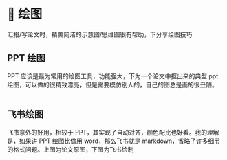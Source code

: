 # 🎨 绘图

汇报/写论文时，精美简洁的示意图/思维图很有帮助，下分享绘图技巧

## PPT 绘图

PPT 应该是最为常用的绘图工具，功能强大，下为一个论文中抠出来的典型 ppt 绘图，可以做的很精致漂亮，但是需要模仿别人的，自己的图总是画的很丑陋。

<figure><img src="../../assets/pptDraw.png" alt=""><figcaption></figcaption></figure>

## 飞书绘图

飞书意外的好用，相较于 PPT，其实现了自动对齐，颜色配比也好看。我的理解是，如果讲 PPT 绘图比做用 word，那么飞书就是 markdown，省略了许多细节的格式问题。上图为论文原图，下图为飞书绘制

<figure><img src="../../assets/feishuDraw.png" alt=""><figcaption></figcaption></figure>
